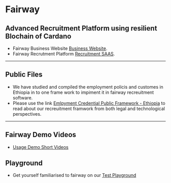 # Fairway 
## Advanced Recruitment Platform using resilient Blochain of Cardano

- Fairway Business Website [Business Website](https://fairway.global/).
- Fairway Recrutment Platform [Recruitment SAAS](https://fairway.work/).
---- 
## Public Files
- We have studied and compiled the employment policis and customes in Ethiopia in to one frame work to impiment it in fairway recreuitment software.
- Please use the link [Emlpyment Credential Public Framework - Ethiopia](https://github.com/https-fairway-global/public-files/blob/main/Employment%20Credentials%20in%20Ethiopia%20-%20Public%20Framework%20.pdf) to read about our recreuitment framwork from both legal and technological perspectives.
---
## Fairway Demo Videos
- [Usage Demo Short Videos](https://www.youtube.com/watch?v=4pRClavTHpE&list=PLfzroa-7VhPaEhkvR0q9snLZm4eWGARm7)

## Playground
- Get yourself familiarised to fairway on our [Test Playground](https://test.fairway.work/)
